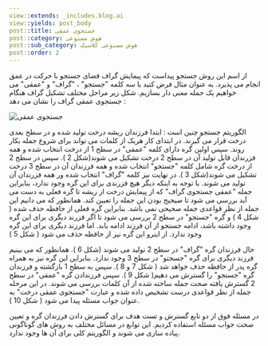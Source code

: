 ```yaml
---
view::extends: _includes.blog.ai
view::yields: post_body
post::title: جستجوی عمقی
post::category: هوش مصنوعی
post::sub_category: هوش مصنوعی کلاسیک
post::order: 2
---
```


از اسم این روش جستجو پیداست که پیمایش گراف فضای جستجو با حرکت در عمق انجام می پذیرد. به عنوان مثال فرض کنید با سه کلمه "جستجو" ، "گراف" و "عمقی" می خواهیم یک جمله معنی دار بسازیم. شکل زیر مراحل مختلف تشکیل گراف هنگام جستجوی عمقی گراف را نشان می دهد :

![جستجوی عمقی](@url('assets/images/ai/dfs.jpg'))

الگوریتم جستجو چنین است : ابتدا فرزندان ریشه درخت تولید شده و در سطح بعدی درخت قرار می گیرند. در ابتدای کار هریک از کلمات می تواند برای شروع جمله بکار روند. سپس اولین گره دارای کلمه "عمقی" در سطح 1 از درخت انتخاب شده و همه فزرندان قابل تولید آن در سطح 2 درخت تشکیل می شوند(شکل 2 ). سپس در سطح 2 از درخت گره شامل کلمه "جستجو" انتخاب شده و همه فرزندان آن در سطح 3 درخت تشکیل می شوند(شکل 3 ). در نهایت نیز کلمه "گراف" انتخاب شده ور همه فزرندان آن تولید می شوند. با توجه به اینکه دیگر هیچ فزرندی برای این گره وجود ندارد، بنابراین جمله "عمقی جستجوی گراف" که از پیمایش درخت از ریشه تا گره فعلی به دست می آید بررسی می شود تا صیحیح بودن این جمله را تعیین کند. همانطور که می دانیم این جمله از نظر قواعدی جمله صحیحی نمی باشد. بنابراین گره فعلی از حافظه حذف شده ( شکل 4 ) و گره "جستجو" در سطح 2 بررسی می شود تا اگر فزرند دیگری برای این گره وجود داشته باشد، ادامه جستجو از آن فرزند ادامه یابد. اما فرزند دیگری برای این گره وجود ندارد. از اینرو این گره نیز از حافظه حذف می شود ( شکل 5 )

حال فرزندان گره "گراف" در سطح 2 تولید می شوند (شکل 6 ). همانطور که می بینیم فرزند دیگری برای گره "جسجتو" در سطح 3 وجود ندارد. بنابراین این گره نیز به همراه گره پدر از حافظه حذف خواهد شد ( شکل 7 و 8 ). سپس به سطح 1 بازگشته و فرزندان گره "جستجو" را گسترش می دهیم( شکل 9 ). سپس فرزندادن گره "عمقی" در سطح 2 گسترش یافته صحت جمله ساخته شده از آن کلمات بررسی می شوند. در این مرحله جمله از نظر قواعدی درست تشخیص داده شده و عبارت "جستجوی عمقی درخت" به عنوان جواب مسئله پیدا می شود ( شکل 10 ).

در مسئله فوق از دو تابع گسترش و تست هدف برای گسترش دادن فرزندان گره و تعیین صحت جواب مسئله استفاده کردیم. این توابع در مسائل مختلف به روش های گوناگونی پیاده سازی می شوند و الگوریتم کلی برای آن ها وجود ندارد.